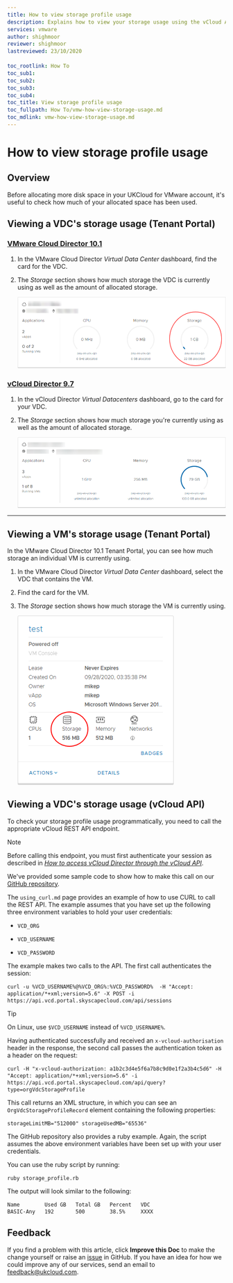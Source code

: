 ```yaml
---
title: How to view storage profile usage
description: Explains how to view your storage usage using the vCloud API
services: vmware
author: shighmoor
reviewer: shighmoor
lastreviewed: 23/10/2020

toc_rootlink: How To
toc_sub1: 
toc_sub2:
toc_sub3:
toc_sub4:
toc_title: View storage profile usage
toc_fullpath: How To/vmw-how-view-storage-usage.md
toc_mdlink: vmw-how-view-storage-usage.md
---
```


# How to view storage profile usage

## Overview

Before allocating more disk space in your UKCloud for VMware account, it's useful to check how much of your allocated space has been used.

## Viewing a VDC's storage usage (Tenant Portal)

### [VMware Cloud Director 10.1](#tab/tabid-a)

1. In the VMware Cloud Director *Virtual Data Center* dashboard, find the card for the VDC.

2. The *Storage* section shows how much storage the VDC is currently using as well as the amount of allocated storage.

    ![VDC card showing storage usage and allocation](images/vmw-vcd10.1-vdc-storage.png)

### [vCloud Director 9.7](#tab/tabid-b)

1. In the vCloud Director *Virtual Datacenters* dashboard, go to the card for your VDC.

2. The *Storage* section shows how much storage you're currently using as well as the amount of allocated storage.

    ![VDC card showing storage usage and allocation](images/vmw-vcd-storage.png)

***

## Viewing a VM's storage usage (Tenant Portal)

In the VMware Cloud Director 10.1 Tenant Portal, you can see how much storage an individual VM is currently using.

1. In the VMware Cloud Director *Virtual Data Center* dashboard, select the VDC that contains the VM.

2. Find the card for the VM.

3. The *Storage* section shows how much storage the VM is currently using.

    ![VM card showing storage usage and allocation](images/vmw-vcd10.1-vm-storage.png)

## Viewing a VDC's storage usage (vCloud API)

To check your storage profile usage programmatically, you need to call the appropriate vCloud REST API endpoint.

> [!NOTE]
> Before calling this endpoint, you must first authenticate your session as described in [*How to access vCloud Director through the vCloud API*](vmw-how-access-vcloud-api.md).

We've provided some sample code to show how to make this call on our [GitHub repository](https://github.com/ukcloud/knowledge_centre/tree/master/StorageProfileUsage).

The `using_curl.md` page provides an example of how to use CURL to call the REST API. The example assumes that you have set up the following three environment variables to hold your user credentials:

- `VCD_ORG`

- `VCD_USERNAME`

- `VCD_PASSWORD`

The example makes two calls to the API. The first call authenticates the session:

``` curl
curl -u %VCD_USERNAME%@%VCD_ORG%:%VCD_PASSWORD%  -H "Accept: application/*+xml;version=5.6" -X POST -i https://api.vcd.portal.skyscapecloud.com/api/sessions
```

> [!TIP]
> On Linux, use `$VCD_USERNAME` instead of `%VCD_USERNAME%`.

Having authenticated successfully and received an `x-vcloud-authorisation` header in the response, the second call passes the authentication token as a header on the request:

``` curl
curl -H "x-vcloud-authorization: a1b2c3d4e5f6a7b8c9d0e1f2a3b4c5d6" -H "Accept: application/*+xml;version=5.6" -i  https://api.vcd.portal.skyscapecloud.com/api/query?type=orgVdcStorageProfile
```

This call returns an XML structure, in which you can see an `OrgVdcStorageProfileRecord` element containing the following properties:

``` none
storageLimitMB="512000" storageUsedMB="65536"
```

The GitHub repository also provides a ruby example. Again, the script assumes the above environment variables have been set up with your user credentials.

You can use the ruby script by running:

``` none
ruby storage_profile.rb
```

The output will look similar to the following:

``` none
Name        Used GB   Total GB   Percent   VDC
BASIC-Any   192       500        38.5%     XXXX
```

## Feedback

If you find a problem with this article, click **Improve this Doc** to make the change yourself or raise an [issue](https://github.com/UKCloud/documentation/issues) in GitHub. If you have an idea for how we could improve any of our services, send an email to <feedback@ukcloud.com>.
